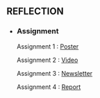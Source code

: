 ## REFLECTION

* ### Assignment
  Assignment 1 : [Poster](https://github.com/firzanabadrus/SECPH-1/blob/main/SECP1513-Technology%26Information%20System/ASSIGNMENT/Career%20Development%20Poster.pdf)
  
  Assignment 2 : [Video](https://youtu.be/EDu7X31AlpE?si=Y5dywFeZyrIm0iLe)

  Assignment 3 : [Newsletter](https://github.com/firzanabadrus/SECPH-1/blob/main/SECP1513-Technology%26Information%20System/ASSIGNMENT/Newsletter%20on%20Industrial%20Visit%20Petronas-Huawei.pdf)
  
  Assignment 4 : [Report](https://github.com/firzanabadrus/SECPH-1/blob/main/SECP1513-Technology%26Information%20System/ASSIGNMENT/Report%20on%20Industries%20Talk%202a_%20System%20Development%20%40%20Credence%20(TM%20Subsidiary).pdf)
